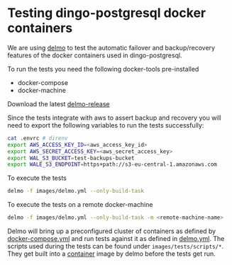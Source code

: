 # Testing dingo-postgresql docker containers

We are using [delmo](https://github.com/bodymindarts/delmo) to test the automatic failover and backup/recovery features of the docker containers used in dingo-postgresql.

To run the tests you need the following docker-tools pre-installed
- docker-compose
- docker-machine

Download the latest [delmo-release](https://github.com/bodymindarts/delmo/releases)

Since the tests integrate with aws to assert backup and recovery you will need to export the following variables to run the tests successfully:

```bash
cat .envrc # direnv
export AWS_ACCESS_KEY_ID=<aws_access_key_id>
export AWS_SECRET_ACCESS_KEY=<aws_secret_access_key>
export WAL_S3_BUCKET=test-backups-bucket
export WALE_S3_ENDPOINT=https+path://s3-eu-central-1.amazonaws.com
```

To execute the tests
```bash
delmo -f images/delmo.yml --only-build-task
```

To execute the tests on a remote docker-machine
```bash
delmo -f images/delmo.yml --only-build-task -m <remote-machine-name>
```

Delmo will bring up a preconfigured cluster of containers as defined by [docker-compose.yml](./docker-compose.yml) and run tests against it as defined in [delmo.yml](./delmo.yml).
The scripts used during the tests can be found under `images/tests/scripts/*`.
They get built into a [container](./tests/Dockerfile) image by delmo before the tests get run.
